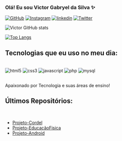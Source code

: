 ### Olá! Eu sou Victor Gabryel da Silva ✨

[![GitHub](https://img.shields.io/badge/GitHub-100000?style=for-the-badge&logo=github&logoColor=white)](https://github.com/victor-gabryel)
[![Instagram](https://img.shields.io/badge/Instagram-E4405F?style=for-the-badge&logo=instagram&logoColor=white)](https://www.instagram.com/_vit3n_?igsh=MWI2dXJ6em50MzRjMQ==)
[![linkedin](https://img.shields.io/badge/LinkedIn-0077B5?style=for-the-badge&logo=linkedin&logoColor=white)](https://www.linkedin.com/feed/)
[![Twitter](https://img.shields.io/badge/Twitter-1DA1F2?style=for-the-badge&logo=twitter&logoColor=white)](https://x.com/_VictorGabryel)

![Victor GitHub stats](https://github-readme-stats.vercel.app/api?username=victor-gabryel&show_icons=true&theme=radical)

[![Top Langs](https://github-readme-stats.vercel.app/api/top-langs/?username=victor-gabryel)](https://github.com/anuraghazra/github-readme-stats)

## Tecnologias que eu uso no meu dia:

<div style="display: inline_block"></br>
    <img align="center" alt="html5" src="https://img.shields.io/badge/HTML5-E34F26?style=for-the-badge&logo=html5&logoColor=white"/>
    <img align="center" alt="css3" src="https://img.shields.io/badge/CSS3-1572B6?style=for-the-badge&logo=css3&logoColor=white"/>
    <img align="center" alt="javascript" src="https://img.shields.io/badge/JavaScript-323330?style=for-the-badge&logo=javascript&logoColor=F7DF1E"/>
    <img align="center" alt="php" src="https://img.shields.io/badge/PHP-777BB4?style=for-the-badge&logo=php&logoColor=white"/>
    <img align="center" alt="mysql" src="https://img.shields.io/badge/MySQL-00000F?style=for-the-badge&logo=mysql&logoColor=white"/>
</div>

</br>

Apaixonado por Tecnologia e suas áreas de ensino!

## Últimos Repositórios:

</br>

- [Projeto-Cordel](https://victor-gabryel.github.io/projeto-cordel/)</br>
- [Projeto-EducaçãoFisica](https://victor-gabryel.github.io/projeto-educacaofisica/)</br>
- [Projeto-Android](https://victor-gabryel.github.io/projeto-android/)</br>
